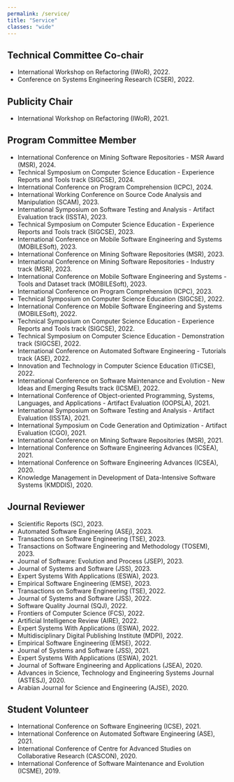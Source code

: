 ```yaml
---
permalink: /service/
title: "Service"
classes: "wide"
---
```

## Technical Committee Co-chair

- International Workshop on Refactoring (IWoR), 2022.
- Conference on Systems Engineering Research (CSER), 2022. 

## Publicity Chair

- International Workshop on Refactoring (IWoR), 2021. 

## Program Committee Member
- International Conference on Mining Software Repositories - MSR Award  (MSR), 2024.
- Technical Symposium on Computer Science Education - Experience Reports and Tools track (SIGCSE), 2024.
- International Conference on Program Comprehension (ICPC), 2024.
- International Working Conference on Source Code Analysis and Manipulation (SCAM), 2023.
- International Symposium on Software Testing and Analysis - Artifact Evaluation track (ISSTA), 2023.
- Technical Symposium on Computer Science Education - Experience Reports and Tools track (SIGCSE), 2023.
- International Conference on Mobile Software Engineering and Systems (MOBILESoft), 2023.
- International Conference on Mining Software Repositories (MSR), 2023.
- International Conference on Mining Software Repositories - Industry track (MSR), 2023.
- International Conference on Mobile Software Engineering and Systems -  Tools and Dataset track (MOBILESoft), 2023.
- International Conference on Program Comprehension (ICPC), 2023.
- Technical Symposium on Computer Science Education (SIGCSE), 2022.
- International Conference on Mobile Software Engineering and Systems (MOBILESoft), 2022.
- Technical Symposium on Computer Science Education - Experience Reports and Tools track (SIGCSE), 2022.
- Technical Symposium on Computer Science Education -  Demonstration track (SIGCSE), 2022.
- International Conference on Automated Software Engineering - Tutorials track (ASE), 2022.
- Innovation and Technology in Computer Science Education  (ITiCSE), 2022.
- International Conference on Software Maintenance and Evolution - New Ideas and Emerging Results track (ICSME), 2022.
- International Conference of Object-oriented Programming, Systems, Languages, and Applications - Artifact Evaluation (OOPSLA), 2021.
- International Symposium on Software Testing and Analysis - Artifact Evaluation (ISSTA), 2021.
- International Symposium on Code Generation and Optimization - Artifact Evaluation (CGO), 2021.
- International Conference on Mining Software Repositories (MSR), 2021.
- International Conference on Software Engineering Advances (ICSEA), 2021.
- International Conference on Software Engineering Advances (ICSEA), 2020.
- Knowledge Management in Development of Data-Intensive Software Systems (KMDDIS), 2020.


## Journal Reviewer
- Scientific Reports (SC), 2023.
- Automated Software Engineering (ASEj), 2023. 
- Transactions on Software Engineering (TSE), 2023. 
- Transactions on Software Engineering and Methodology (TOSEM), 2023. 
- Journal of Software: Evolution and Process (JSEP), 2023. 
- Journal of Systems and Software (JSS), 2023.
- Expert Systems With Applications (ESWA), 2023.
- Empirical Software Engineering (EMSE), 2023.
- Transactions on Software Engineering (TSE), 2022.
- Journal of Systems and Software (JSS), 2022.
- Software Quality Journal (SQJ), 2022.
- Frontiers of Computer Science (FCS), 2022. 
- Artificial Intelligence Review (AIRE), 2022.
- Expert Systems With Applications (ESWA), 2022.
- Multidisciplinary Digital Publishing Institute (MDPI), 2022.
- Empirical Software Engineering (EMSE), 2022.
- Journal of Systems and Software (JSS), 2021.
- Expert Systems With Applications (ESWA), 2021.
- Journal of Software Engineering and Applications (JSEA), 2020.
- Advances in Science, Technology and Engineering Systems Journal (ASTESJ), 2020.
- Arabian Journal for Science and Engineering (AJSE), 2020.


## Student Volunteer

- International Conference on Software Engineering (ICSE), 2021.
- International Conference on Automated Software Engineering (ASE), 2021. 
- International Conference of Centre for Advanced Studies on Collaborative Research (CASCON), 2020.
- International Conference of Software Maintenance and Evolution (ICSME), 2019.










